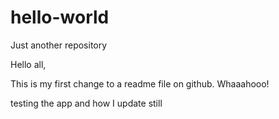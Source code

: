 # hello-world
Just another repository

Hello all,

This is my first change to a readme file on github.  Whaaahooo!



testing the app and how I update
still